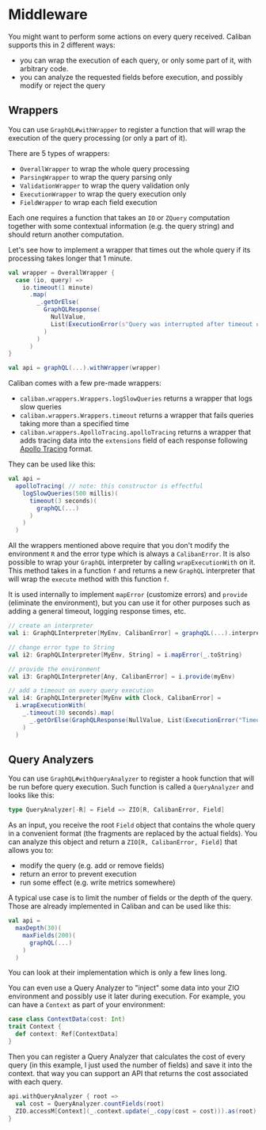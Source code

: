 # Middleware

You might want to perform some actions on every query received. Caliban supports this in 2 different ways:

- you can wrap the execution of each query, or only some part of it, with arbitrary code.
- you can analyze the requested fields before execution, and possibly modify or reject the query

## Wrappers

You can use `GraphQL#withWrapper` to register a function that will wrap the execution of the query processing (or only a part of it).

There are 5 types of wrappers:
 - `OverallWrapper` to wrap the whole query processing
 - `ParsingWrapper` to wrap the query parsing only
 - `ValidationWrapper` to wrap the query validation only
 - `ExecutionWrapper` to wrap the query execution only
 - `FieldWrapper` to wrap each field execution

Each one requires a function that takes an `IO` or `ZQuery` computation together with some contextual information (e.g. the query string) and should return another computation.

Let's see how to implement a wrapper that times out the whole query if its processing takes longer that 1 minute.

```scala
val wrapper = OverallWrapper {
  case (io, query) =>
    io.timeout(1 minute)
      .map(
        _.getOrElse(
          GraphQLResponse(
            NullValue,
            List(ExecutionError(s"Query was interrupted after timeout of ${duration.render}:\n$query"))
          )
        )
      )
}

val api = graphQL(...).withWrapper(wrapper)
```

Caliban comes with a few pre-made wrappers:
- `caliban.wrappers.Wrappers.logSlowQueries` returns a wrapper that logs slow queries
- `caliban.wrappers.Wrappers.timeout` returns a wrapper that fails queries taking more than a specified time
- `caliban.wrappers.ApolloTracing.apolloTracing` returns a wrapper that adds tracing data into the `extensions` field of each response following [Apollo Tracing](https://github.com/apollographql/apollo-tracing) format.

They can be used like this:
```scala
val api =
  apolloTracing( // note: this constructor is effectful
    logSlowQueries(500 millis)(
      timeout(3 seconds)(  
        graphQL(...)
      )
    )
  )
```

All the wrappers mentioned above require that you don't modify the environment `R` and the error type which is always a `CalibanError`. It is also possible to wrap your `GraphQL` interpreter by calling `wrapExecutionWith` on it. This method takes in a function `f` and returns a new `GraphQL` interpreter that will wrap the `execute` method with this function `f`.

It is used internally to implement `mapError` (customize errors) and `provide` (eliminate the environment), but you can use it for other purposes such as adding a general timeout, logging response times, etc.

```scala
// create an interpreter
val i: GraphQLInterpreter[MyEnv, CalibanError] = graphqQL(...).interpreter

// change error type to String
val i2: GraphQLInterpreter[MyEnv, String] = i.mapError(_.toString)

// provide the environment
val i3: GraphQLInterpreter[Any, CalibanError] = i.provide(myEnv)

// add a timeout on every query execution
val i4: GraphQLInterpreter[MyEnv with Clock, CalibanError] =
  i.wrapExecutionWith(
    _.timeout(30 seconds).map(
      _.getOrElse(GraphQLResponse(NullValue, List(ExecutionError("Timeout!"))))
    )
  )
```

## Query Analyzers

You can use `GraphQL#withQueryAnalyzer` to register a hook function that will be run before query execution. Such function is called a `QueryAnalyzer` and looks like this:

```scala
type QueryAnalyzer[-R] = Field => ZIO[R, CalibanError, Field]
```

As an input, you receive the root `Field` object that contains the whole query in a convenient format (the fragments are replaced by the actual fields). You can analyze this object and return a `ZIO[R, CalibanError, Field]` that allows you to:

- modify the query (e.g. add or remove fields)
- return an error to prevent execution
- run some effect (e.g. write metrics somewhere)

A typical use case is to limit the number of fields or the depth of the query. Those are already implemented in Caliban and can be used like this:

```scala
val api =
  maxDepth(30)(
    maxFields(200)(
      graphQL(...)
    )
  )
```

You can look at their implementation which is only a few lines long.

You can even use a Query Analyzer to "inject" some data into your ZIO environment and possibly use it later during execution. For example, you can have a `Context` as part of your environment:

```scala
case class ContextData(cost: Int)
trait Context {
  def context: Ref[ContextData]
}
```

Then you can register a Query Analyzer that calculates the cost of every query (in this example, I just used the number of fields) and save it into the context. that way you can support an API that returns the cost associated with each query.

```scala
api.withQueryAnalyzer { root =>
  val cost = QueryAnalyzer.countFields(root)
  ZIO.accessM[Context](_.context.update(_.copy(cost = cost))).as(root)
}
```
